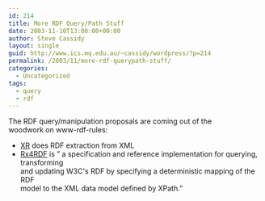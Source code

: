 ```yaml
---
id: 214
title: More RDF Query/Path Stuff
date: 2003-11-10T13:00:00+00:00
author: Steve Cassidy
layout: single
guid: http://www.ics.mq.edu.au/~cassidy/wordpress/?p=214
permalink: /2003/11/more-rdf-querypath-stuff/
categories:
  - Uncategorized
tags:
  - query
  - rdf
---
```

The RDF query/manipulation proposals are coming out of the  
woodwork on www-rdf-rules:

  * [XR](http://w3future.com/xr/) does RDF extraction from XML
  * [Rx4RDF](http://rx4rdf.liminalzone.org/index) is &#8221; a specification and reference implementation for querying, transforming  
    and updating W3C's RDF by specifying a deterministic mapping of the RDF  
    model to the XML data model defined by XPath.&#8221;
